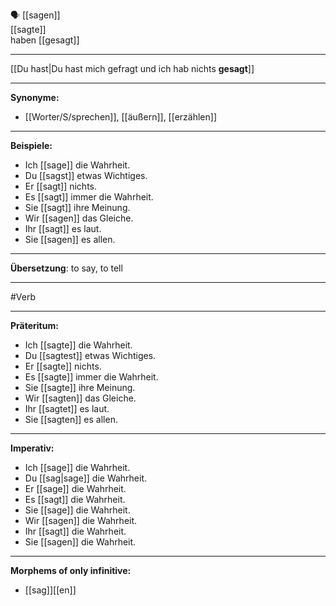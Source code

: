 🗣️ [[sagen]]  
[[sagte]]  
haben [[gesagt]]

---
[[Du hast|Du hast mich gefragt und ich hab nichts **gesagt**]]

---

**Synonyme:**

- [[Worter/S/sprechen]], [[äußern]], [[erzählen]]

---

**Beispiele:**

- Ich [[sage]] die Wahrheit.
- Du [[sagst]] etwas Wichtiges.
- Er [[sagt]] nichts.
- Es [[sagt]] immer die Wahrheit.
- Sie [[sagt]] ihre Meinung.
- Wir [[sagen]] das Gleiche.
- Ihr [[sagt]] es laut.
- Sie [[sagen]] es allen.

---

**Übersetzung**:
to say, to tell

---
 #Verb

---

**Präteritum:**

- Ich [[sagte]] die Wahrheit.
- Du [[sagtest]] etwas Wichtiges.
- Er [[sagte]] nichts.
- Es [[sagte]] immer die Wahrheit.
- Sie [[sagte]] ihre Meinung.
- Wir [[sagten]] das Gleiche.
- Ihr [[sagtet]] es laut.
- Sie [[sagten]] es allen.

---

**Imperativ:**

- Ich [[sage]] die Wahrheit.
- Du [[sag|sage]] die Wahrheit.
- Er [[sage]] die Wahrheit.
- Es [[sagt]] die Wahrheit.
- Sie [[sage]] die Wahrheit.
- Wir [[sagen]] die Wahrheit.
- Ihr [[sagt]] die Wahrheit.
- Sie [[sagen]] die Wahrheit.

---

**Morphems of only infinitive:**  
- [[sag]][[en]]

